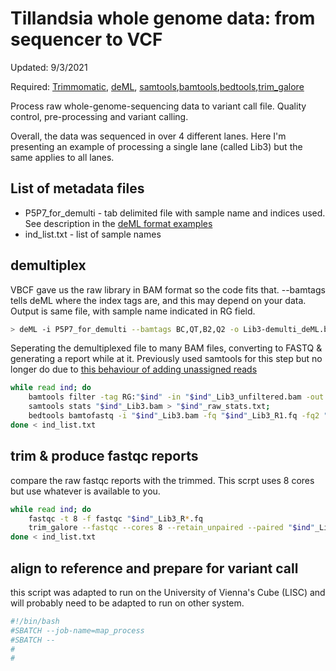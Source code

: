 # Tillandsia whole genome data: from sequencer to VCF
Updated: 9/3/2021

Required: [Trimmomatic](http://www.usadellab.org/cms/?page=trimmomatic), [deML](https://github.com/grenaud/deML), [samtools](https://github.com/samtools/samtools),[bamtools](https://github.com/pezmaster31/bamtools),[bedtools](https://github.com/arq5x/bedtools2),[trim_galore](https://www.bioinformatics.babraham.ac.uk/projects/trim_galore/)

Process raw whole-genome-sequencing data to variant call file. Quality control, pre-processing and variant calling.

Overall, the data was sequenced in over 4 different lanes. Here I'm presenting an example of processing a single lane (called Lib3) but the same applies to all lanes. 

## List of metadata files
- P5P7_for_demulti - tab delimited file with sample name and indices used. See description in the [deML format examples](https://github.com/grenaud/deML)
- ind_list.txt - list of sample names

## demultiplex

VBCF gave us the raw library in BAM format so the code fits that. --bamtags tells deML where the index tags are, and this may depend on your data. Output is same file, with sample name indicated in RG field. 

```bash
> deML -i P5P7_for_demulti --bamtags BC,QT,B2,Q2 -o Lib3-demulti_deML.bam -s demult_stats.txt -e demult_unassigned.txt Lib3_raw.bam
```
Seperating the demultiplexed file to many BAM files, converting to FASTQ & generating a report while at it. Previously used samtools for this step but no longer do due to [this behaviour of adding unassigned reads](https://github.com/samtools/samtools/issues/896) 

```bash
while read ind; do
	bamtools filter -tag RG:"$ind" -in "$ind"_Lib3_unfiltered.bam -out "$ind"_Lib3.bam;
	samtools stats "$ind"_Lib3.bam > "$ind"_raw_stats.txt;
	bedtools bamtofastq -i "$ind"_Lib3.bam -fq "$ind"_Lib3_R1.fq -fq2 "$ind"_Lib3_R2.fq;
done < ind_list.txt
```

## trim & produce fastqc reports 

compare the raw fastqc reports with the trimmed. This scrpt uses 8 cores but use whatever is available to you.

```bash
while read ind; do
	fastqc -t 8 -f fastqc "$ind"_Lib3_R*.fq 
	trim_galore --fastqc --cores 8 --retain_unpaired --paired "$ind"_Lib3_R1.fq "$ind"_Lib3_R2.fq;
done < ind_list.txt
```

## align to reference and prepare for variant call

this script was adapted to run on the University of Vienna's Cube (LISC) and will probably need to be adapted to run on other system.

```bash
#!/bin/bash
#SBATCH --job-name=map_process
#SBATCH --
#
#
```



